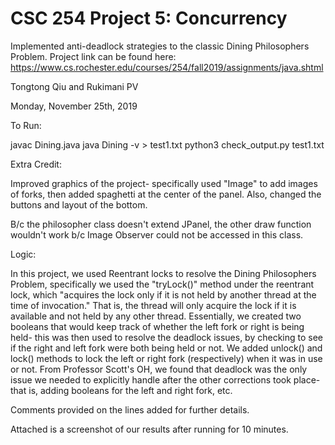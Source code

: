 # CSC 254 Project 5: Concurrency

Implemented anti-deadlock strategies to the classic Dining Philosophers Problem. 
Project link can be found here: https://www.cs.rochester.edu/courses/254/fall2019/assignments/java.shtml


Tongtong Qiu and Rukimani PV 

Monday, November 25th, 2019 


To Run:

javac Dining.java 
java Dining -v > test1.txt 
python3 check_output.py test1.txt

Extra Credit:

Improved graphics of the project- specifically used "Image" to add images of forks, then added spaghetti at the center of the panel. Also, changed the buttons and layout of the bottom.

B/c the philosopher class doesn't extend JPanel, the other draw function wouldn't work b/c Image Observer could not be accessed in this class. 

Logic:

In this project, we used Reentrant locks to resolve the Dining Philosophers Problem, specifically we used the "tryLock()" method under the reentrant lock, which "acquires the lock only if it is not held by another thread at the time of invocation." That is, the thread will only acquire the lock if it is available and not held by any other thread. Essentially, we created two booleans that would keep track of whether the left fork or right is being held- this was then used to resolve the deadlock issues, by checking to see if the right and left fork were both being held or not. We added unlock() and lock() methods to lock the left or right fork (respectively) when it was in use or not. From Professor Scott's OH, we found that deadlock was the only issue we needed to explicitly handle after the other corrections took place- that is, adding booleans for the left and right fork, etc. 

Comments provided on the lines added for further details.

Attached is a screenshot of our results after running for 10 minutes. 
